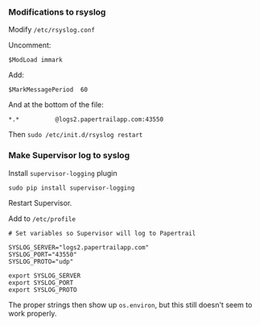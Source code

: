 ### Modifications to rsyslog ###

Modify `/etc/rsyslog.conf`

Uncomment:

    $ModLoad immark

Add:

    $MarkMessagePeriod  60
    
And at the bottom of the file:

    *.*          @logs2.papertrailapp.com:43550

Then `sudo /etc/init.d/rsyslog restart`

### Make Supervisor log to syslog ###

Install `supervisor-logging` plugin

    sudo pip install supervisor-logging

Restart Supervisor.

Add to `/etc/profile`

    # Set variables so Supervisor will log to Papertrail
    
    SYSLOG_SERVER="logs2.papertrailapp.com"
    SYSLOG_PORT="43550"
    SYSLOG_PROTO="udp"
    
    export SYSLOG_SERVER
    export SYSLOG_PORT
    export SYSLOG_PROTO

The proper strings then show up `os.environ`, but this still doesn't seem to work properly.

